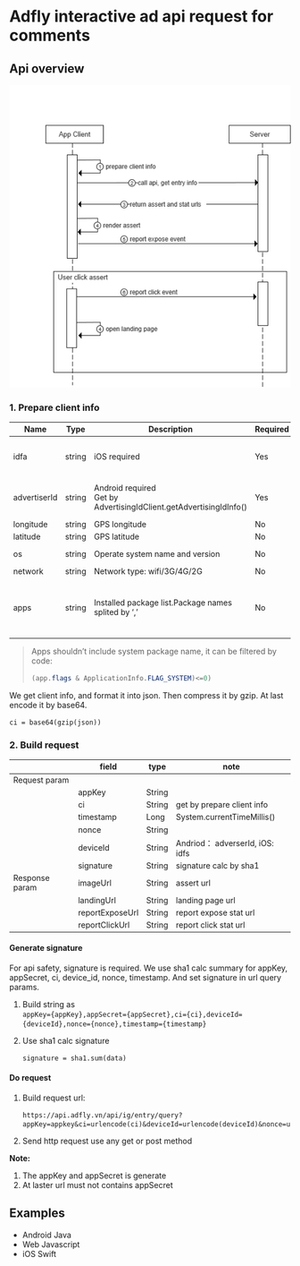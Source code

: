 
#  Adfly interactive ad api request for comments


## Api overview


![](./images/api_call_flow.png)

### 1. Prepare client info


| Name         | Type   | Description                                          | Required | example                                                                                         |
|--------------|--------|------------------------------------------------------|----------|-------------------------------------------------------------------------------------------------|
| idfa         | string | iOS required                                         | Yes      | 3630C7D4\-EC1F\-4BC1\-820E\-4E2EC9DEDF0D                                                        |
| advertiserId | string | Android required <br/> Get by AdvertisingIdClient\.getAdvertisingIdInfo\(\) | Yes      | d66c3793\-10c1\-48f1\-81bd\-d8f3e6e33d92                                                        |
| longitude    | string | GPS longitude                                        | No       | 118\.78                                                                                         |
| latitude     | string | GPS latitude                                         | No       | 32\.04                                                                                          |
| os           | string | Operate system name and version                      | No       | ios\_11\.3, android\_6\.0\.1                                                                    |
| network      | string | Network type: wifi/3G/4G/2G                          | No       | wifi, 2G, 3G, 4G                                                                                |
| apps         | string | Installed package list\.Package names splited by ‘,’ | No       | com\.ss\.android\. ugc\.live,cn\.v6\.si xrooms,com\.zt game\.bob,com\. nd\.android\.pan dahome2 |

> Apps shouldn’t include system package name, it can be filtered by code:
> ```java
> (app.flags & ApplicationInfo.FLAG_SYSTEM)<=0)
> ```

We get client info, and format it into json. Then compress it by gzip. At last encode it by base64.

```
ci = base64(gzip(json))
```

### 2. Build request

|                | field           | type   | note                           |
|----------------|-----------------|--|--|
| Request param|
|                | appKey          | String |                                |
|                | ci              | String | get by prepare client info     |
|                | timestamp       | Long   | System\.currentTimeMillis\(\)  |
|                | nonce           | String |                                |
|                | deviceId      | String | Andriod： adverserId, iOS: idfs |
|                | signature      | String | signature calc by sha1 |
| Response param | imageUrl        | String | assert url                     |
|                | landingUrl      | String | landing page url               |
|                | reportExposeUrl | String | report expose stat url         |
|                | reportClickUrl  | String | report click stat url          |


#### Generate signature

For api safety, signature is required. We use sha1 calc summary for appKey, appSecret, ci, device_id, nonce, timestamp. And set signature in url query params.

1. Build string as   
    ```appKey={appKey},appSecret={appSecret},ci={ci},deviceId={deviceId},nonce={nonce},timestamp={timestamp}```
2. Use sha1 calc signature

    ```
    signature = sha1.sum(data)
    ```

#### Do request

1. Build request url: 

    ```
    https://api.adfly.vn/api/ig/entry/query?appKey=appkey&ci=urlencode(ci)&deviceId=urlencode(deviceId)&nonce=urlencode(nonce)&timestamp=timestamp&signature=signature
    ```
2. Send http request use any get or post method



**Note:**

1. The appKey and appSecret is generate 
2. At laster url must not contains appSecret


## Examples

- Android Java
- Web Javascript
- iOS Swift

